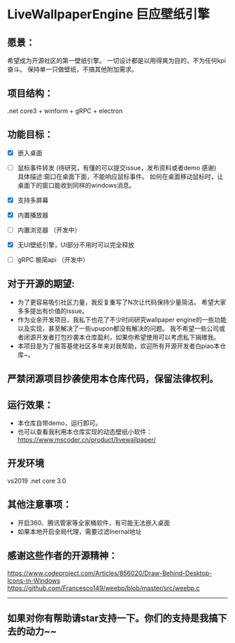# LiveWallpaperEngine 巨应壁纸引擎

## 愿景：
希望成为开源社区的第一壁纸引擎。
一切设计都是以用得爽为目的，不为任何kpi奋斗。
保持单一只做壁纸，不搞其他附加需求。

## 项目结构：
.net core3 + winform + gRPC + electron

## 功能目标：
- [x] 嵌入桌面
- [ ] 鼠标事件转发 (待研究，有懂的可以提交issue，发布资料或者demo 感谢)  
具体描述:窗口在桌面下面，不能响应鼠标事件。 如何在桌面移动鼠标时，让桌面下的窗口能收到同样的windows消息。

- [x] 支持多屏幕
- [x] 内置播放器
- [ ] 内置浏览器 （开发中）
- [x] 无UI壁纸引擎，UI部分不用时可以完全释放
- [ ] gRPC 极简api （开发中）

## 对于开源的期望:
- 为了更容易吸引社区力量，我反复重写了N次让代码保持少量简洁。
希望大家多多提出有价值的issue。
- 作为业余开发项目，我私下也花了不少时间研究wallpaper engine的一些功能以及实现，甚至解决了一些upupon都没有解决的问题。
我不希望一些公司或者闭源开发者打包抄袭本仓库盈利，如果你希望使用可以考虑私下捐赠我。
- 本项目是为了报答基佬社区多年来对我帮助，欢迎所有开源开发者白piao本仓库~。

## 严禁闭源项目抄袭使用本仓库代码，保留法律权利。

## 运行效果：
* 本仓库自带demo，运行即可。  
* 也可以查看我利用本仓库实现的动态壁纸小软件：   
https://www.mscoder.cn/product/livewallpaper/

## 开发环境
vs2019
.net core 3.0

## 其他注意事项：
* 开启360、腾讯管家等全家桶软件，有可能无法嵌入桌面
* 如果本地开启全局代理，需要过滤Inernal地址

## 感谢这些作者的开源精神：
https://www.codeproject.com/Articles/856020/Draw-Behind-Desktop-Icons-in-Windows  
https://github.com/Francesco149/weebp/blob/master/src/weebp.c  

---

## 如果对你有帮助请star支持一下。你们的支持是我搞下去的动力~~
